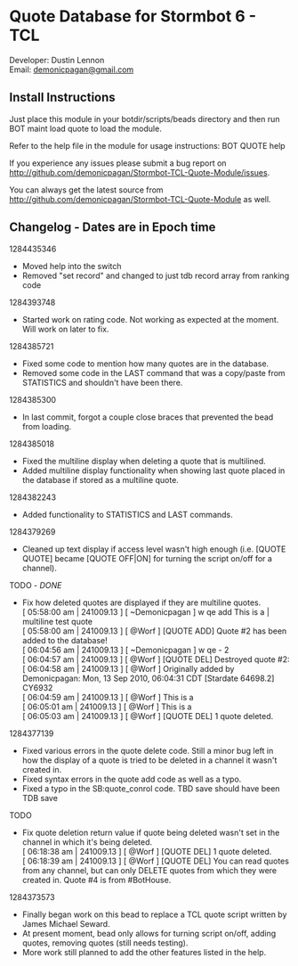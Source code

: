 Quote Database for Stormbot 6 - TCL
===================================
Developer: Dustin Lennon<br />
Email: <demonicpagan@gmail.com>

Install Instructions
--------------------
Just place this module in your botdir/scripts/beads directory and then run BOT maint load quote to load the module.

Refer to the help file in the module for usage instructions: BOT QUOTE help

If you experience any issues please submit a bug report on
<http://github.com/demonicpagan/Stormbot-TCL-Quote-Module/issues>.

You can always get the latest source from <http://github.com/demonicpagan/Stormbot-TCL-Quote-Module> as well.

Changelog - Dates are in Epoch time
-----------------------------------
1284435346

*	Moved help into the switch
*	Removed "set record" and changed to just tdb record array from ranking code

1284393748

*	Started work on rating code. Not working as expected at the moment. Will work on later to fix.

1284385721

*	Fixed some code to mention how many quotes are in the database.
*	Removed some code in the LAST command that was a copy/paste from STATISTICS and shouldn't have been there.

1284385300

*	In last commit, forgot a couple close braces that prevented the bead from loading.

1284385018

*	Fixed the multiline display when deleting a quote that is multilined.
*	Added multiline display functionality when showing last quote placed in the database if stored as a multiline quote.

1284382243

*	Added functionality to STATISTICS and LAST commands.

1284379269

*	Cleaned up text display if access level wasn't high enough (i.e. [QUOTE QUOTE] became [QUOTE OFF|ON] for turning the script on/off for a channel).

TODO - *DONE*

*	Fix how deleted quotes are displayed if they are multiline quotes.<br />
[ 05:58:00 am | 241009.13 ]   [ ~Demonicpagan ] w qe add This is a | multiline test quote<br />
[ 05:58:00 am | 241009.13 ]   [ @Worf ] [QUOTE ADD] Quote #2 has been added to the database!<br />
[ 06:04:56 am | 241009.13 ]   [ ~Demonicpagan ] w qe - 2<br />
[ 06:04:57 am | 241009.13 ]   [ @Worf ] [QUOTE DEL] Destroyed quote #2:<br />
[ 06:04:58 am | 241009.13 ]   [ @Worf ] Originally added by Demonicpagan: Mon, 13 Sep 2010, 06:04:31 CDT [Stardate 64698.2] CY6932<br />
[ 06:04:59 am | 241009.13 ]   [ @Worf ]  This is a<br />
[ 06:05:01 am | 241009.13 ]   [ @Worf ]  This is a<br />
[ 06:05:03 am | 241009.13 ]   [ @Worf ] [QUOTE DEL] 1 quote deleted.

1284377139

*	Fixed various errors in the quote delete code. Still a minor bug left in how the display of a quote is tried to be deleted in a channel it wasn't created
in.
*	Fixed syntax errors in the quote add code as well as a typo.
*	Fixed a typo in the SB:quote_conrol code. TBD save should have been TDB save

TODO

*	Fix quote deletion return value if quote being deleted wasn't set in the channel in which it's being deleted.<br />
[ 06:18:38 am | 241009.13 ]   [ @Worf ] [QUOTE DEL] 1 quote deleted.<br />
[ 06:18:39 am | 241009.13 ]   [ @Worf ] [QUOTE DEL] You can read quotes from any channel, but can only DELETE quotes from which they were created in. Quote #4 is from #BotHouse.

1284373573

*	Finally began work on this bead to replace a TCL quote script written by James Michael Seward.
*	At present moment, bead only allows for turning script on/off, adding quotes, removing quotes (still needs testing).
*	More work still planned to add the other features listed in the help.